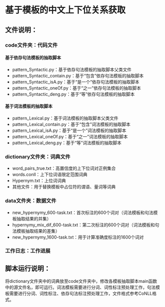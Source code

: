 # 基于模板的中文上下位关系获取

## 文件说明：

### code文件夹：代码文件

#### 基于依存句法模板的抽取脚本
* pattern_Syntactic.py：基于依存句法模板的抽取脚本父类文件
* pattern_Syntactic_contain.py：基于“包含”依存句法模板的抽取脚本
* pattern_Syntactic_isA.py：基于“是一个”依存句法模板的抽取脚本
* pattern_Syntactic_oneOf.py：基于“之一”依存句法模板的抽取脚本
* pattern_Syntactic_deng.py：基于“等”依存句法模板的抽取脚本
#### 基于词法模板的抽取脚本
* pattern_Lexical.py：基于词法模板的抽取脚本父类文件
* pattern_Lexical_contain.py：基于“包含”词法模板的抽取脚本
* pattern_Lexical_isA.py：基于“是一个”词法模板的抽取脚本
* pattern_Lexical_oneOf.py：基于“之一”词法模板的抽取脚本
* pattern_Lexical_deng.py：基于“等”词法模板的抽取脚本

### dictionary文件夹：词典文件
* word_pairs_true.txt：高置信度的上下位词对正例集合
* words.conll：上下位词语限定范围词典
* Hypernym.txt：上位词词典
* 其他文件：用于替换模板中占位符的谓语、量词等词典

### data文件夹：数据文件
* new_hypernymy_600-task.txt：首次标注的600个词对（词法模板和句法模板抽取结果的并集）
* hypernymy_mix_dif_600-task.txt：第二次标注的600个词对（词法模板和句法模板抽取结果的差集）
* new_hypernymy_1600-task.txt：用于计算准确度标注的1600个词对

### 工作日志：工作进展

## 脚本运行说明：
  将dictionary文件夹中的词典放至code文件夹中，修改各模板抽取脚本main函数中的源文件名，即可运行。词法模板需要进行分词、词性标注预处理工作，句法模板需要进行分词、词性标注、依存句法标注预处理工作，文件格式参考CoNLL格式。
